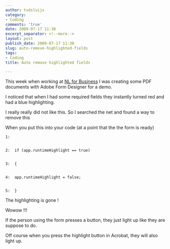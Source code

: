 ```yaml
---
author: tvdsluijs
category:
- Coding
comments: 'true'
date: 2009-07-17 11:38
excerpt_separator: <!--more-->
layout: post
publish_date: 2009-07-17 11:38
slug: auto-remove-highlighted-fields
tags:
- Coding
title: Auto remove highlighted fields

---
```

This week when working at [NL for Business](http://www.nl4b.com/ "NL For
Business") I was creating some PDF documents with Adobe Form Designer for a
demo.  
  
I noticed that when I had some required fields they instantly turned red and
had a blue highlighting.  
  
I really really did not like this. So I searched the net and found a way to
remove this  
  
  
  
When you put this into your code (at a point that the the form is ready)

    
    
    1:
    
    
    2:  if (app.runtimeHighlight == true)
    
    
    3:  {
    
    
    4:  app.runtimeHighlight = false;
    
    
    5:  }

The highlighting is gone !  
  
Wowow !!!  
  
If the person using the form presses a button, they just light up like they
are suppose to do.  
  
Off course when you press the highlight button in Acrobat, they will also
light up.

